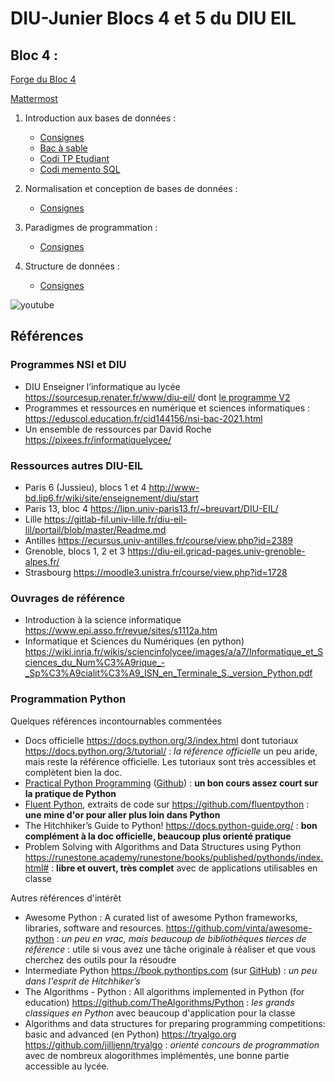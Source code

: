 # DIU-Junier Blocs 4 et 5 du DIU EIL



## Bloc 4 :

[Forge du Bloc 4](https://forge.univ-lyon1.fr/diu-eil/bloc4)

[Mattermost](https://portail.lyc-la-martiniere-diderot.ac-lyon.fr)

1. Introduction aux bases de données :
   * [Consignes](bloc4/BDD/README.md)
   * [Bac à sable](bloc4/BDD/sandbox)
   * [Codi TP Etudiant](https://codi-lyon.beta.education.fr/s/Wvc59evTu#)
   * [Codi memento SQL](https://codi-lyon.beta.education.fr/GMedgMDXQBaXHMhlErJLPw#)

2. Normalisation et conception de bases de données :
   * [Consignes](bloc4/BDD_Conception_Normalisation/README.md)

3. Paradigmes de programmation :
   * [Consignes](bloc4/Paradigmes/README.md)
  
4. Structure de données :
   * [Consignes](bloc4/2_structures_de_donnees/README.md)
  
  ![youtube](https://cloud-lyon.beta.education.fr/s/q9eZFEWtDoR5aBG/preview)

 

Références
----------

### Programmes NSI et DIU

 * DIU Enseigner l’informatique au lycée <https://sourcesup.renater.fr/www/diu-eil/> dont [le programme V2](https://sourcesup.renater.fr/www/diu-eil/medias/diu-eil-habilit-2-ppn-revision-nov-2019.pdf)
 * Programmes et ressources en numérique et sciences informatiques : <https://eduscol.education.fr/cid144156/nsi-bac-2021.html>
 * Un ensemble de ressources par David Roche <https://pixees.fr/informatiquelycee/>


### Ressources autres DIU-EIL

 * Paris 6 (Jussieu), blocs 1 et 4  <http://www-bd.lip6.fr/wiki/site/enseignement/diu/start>
 * Paris 13, bloc 4 <https://lipn.univ-paris13.fr/~breuvart/DIU-EIL/>
 * Lille <https://gitlab-fil.univ-lille.fr/diu-eil-lil/portail/blob/master/Readme.md>
 * Antilles <https://ecursus.univ-antilles.fr/course/view.php?id=2389>
 * Grenoble, blocs 1, 2 et 3 <https://diu-eil.gricad-pages.univ-grenoble-alpes.fr/>
 * Strasbourg <https://moodle3.unistra.fr/course/view.php?id=1728>
 

### Ouvrages de référence


 * Introduction à la science informatique <https://www.epi.asso.fr/revue/sites/s1112a.htm>
 * Informatique et Sciences du Numériques (en python) <https://wiki.inria.fr/wikis/sciencinfolycee/images/a/a7/Informatique_et_Sciences_du_Num%C3%A9rique_-_Sp%C3%A9cialit%C3%A9_ISN_en_Terminale_S._version_Python.pdf>


### Programmation Python

Quelques références incontournables commentées

* Docs officielle <https://docs.python.org/3/index.html> dont tutoriaux <https://docs.python.org/3/tutorial/> : _la référence officielle_ un peu aride, mais reste la référence officielle. Les tutoriaux sont très accessibles et complètent bien la doc.
* [Practical Python Programming](https://dabeaz-course.github.io/practical-python/) ([Github](https://github.com/dabeaz-course/practical-python)) : **un bon cours assez court sur la pratique de Python** 
* [Fluent Python](http://shop.oreilly.com/product/0636920032519.do), extraits de code sur <https://github.com/fluentpython> : **une mine d'or pour aller plus loin dans Python** 
* The Hitchhiker’s Guide to Python! <https://docs.python-guide.org/> : **bon complément à la doc officielle, beaucoup plus orienté pratique**
* Problem Solving with Algorithms and Data Structures using Python <https://runestone.academy/runestone/books/published/pythonds/index.html#> : **libre et ouvert, très complet** avec de applications utilisables en classe


Autres références d'intérêt

* Awesome Python : A curated list of awesome Python frameworks, libraries, software and resources. <https://github.com/vinta/awesome-python> : _un peu en vrac, mais beaucoup de bibliothèques tierces de référence_ : utile si vous avez une tâche originale à réaliser et que vous cherchez des outils pour la résoudre
* Intermediate Python <https://book.pythontips.com> (sur [GitHub](https://github.com/yasoob/intermediatePython)) : _un peu dans l'esprit de Hitchhiker’s_
* The Algorithms - Python : All algorithms implemented in Python (for education) <https://github.com/TheAlgorithms/Python> : _les grands classiques en Python_ avec beaucoup d'application pour la classe
* Algorithms and data structures for preparing programming competitions: basic and advanced (en Python) <https://tryalgo.org> <https://github.com/jilljenn/tryalgo> : _orienté concours de programmation_ avec de nombreux alogorithmes implémentés, une bonne partie accessible au lycée.


